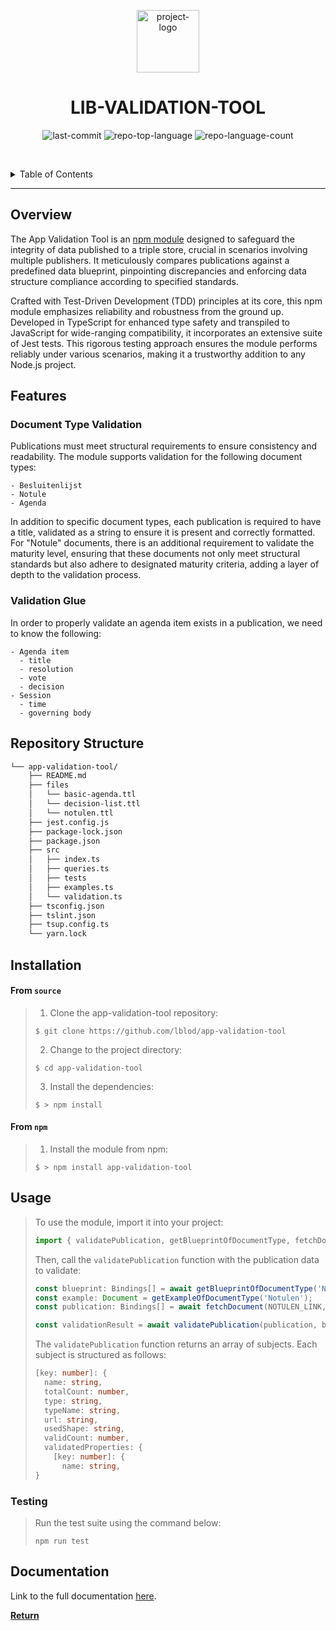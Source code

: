 <p align="center">
  <img src="https://ui.vlaanderen.be/3.latest/icons/app-icon/icon-highres-precomposed.png" width="100" alt="project-logo">
</p>
<p align="center">
    <h1 align="center">LIB-VALIDATION-TOOL</h1>
</p>
<p align="center">
	<img src="https://img.shields.io/github/last-commit/lblod/app-validation-tool?style=default&logo=git&logoColor=white&color=0080ff" alt="last-commit">
	<img src="https://img.shields.io/github/languages/top/lblod/app-validation-tool?style=default&color=0080ff" alt="repo-top-language">
	<img src="https://img.shields.io/github/languages/count/lblod/app-validation-tool?style=default&color=0080ff" alt="repo-language-count">
<p>

<br><!-- TABLE OF CONTENTS -->
<details>
  <summary>Table of Contents</summary><br>

- [Overview](#overview)
- [Features](#features)
  - [Document Type Validation](#document-type-validation)
  - [Validation Glue](#validation-glue)
- [Repository Structure](#repository-structure)
- [Installation](#installation)
- [Usage](#usage)
  - [Testing](#testing)
- [Documentation](#documentation)
</details>
<hr>

##  Overview

The App Validation Tool is an [npm module](https://www.npmjs.com/package/validation-monitoring-module) designed to safeguard the integrity of data published to a triple store, crucial in scenarios involving multiple publishers. It meticulously compares publications against a predefined data blueprint, pinpointing discrepancies and enforcing data structure compliance according to specified standards.

Crafted with Test-Driven Development (TDD) principles at its core, this npm module emphasizes reliability and robustness from the ground up. Developed in TypeScript for enhanced type safety and transpiled to JavaScript for wide-ranging compatibility, it incorporates an extensive suite of Jest tests. This rigorous testing approach ensures the module performs reliably under various scenarios, making it a trustworthy addition to any Node.js project.

## Features

### Document Type Validation

Publications must meet structural requirements to ensure consistency and readability. The module supports validation for the following document types:

    - Besluitenlijst
    - Notule
    - Agenda

In addition to specific document types, each publication is required to have a title, validated as a string to ensure it is present and correctly formatted. For "Notule" documents, there is an additional requirement to validate the maturity level, ensuring that these documents not only meet structural standards but also adhere to designated maturity criteria, adding a layer of depth to the validation process.

### Validation Glue

In order to properly validate an agenda item exists in a publication, we need to know the following:

    - Agenda item
      - title
      - resolution
      - vote
      - decision
    - Session
      - time
      - governing body

##  Repository Structure

```sh
└── app-validation-tool/
    ├── README.md
    ├── files
    │   └── basic-agenda.ttl
    │   └── decision-list.ttl
    │   └── notulen.ttl
    ├── jest.config.js
    ├── package-lock.json
    ├── package.json
    ├── src
    │   ├── index.ts
    │   ├── queries.ts
    │   ├── tests
    │   ├── examples.ts
    │   └── validation.ts
    ├── tsconfig.json
    ├── tslint.json
    ├── tsup.config.ts
    └── yarn.lock
```

## Installation

<h4>From <code>source</code></h4>

> 1. Clone the app-validation-tool repository:
>
> ```console
> $ git clone https://github.com/lblod/app-validation-tool
> ```
>
> 2. Change to the project directory:
> ```console
> $ cd app-validation-tool
> ```
>
> 3. Install the dependencies:
> ```console
> $ > npm install
> ```

<h4>From <code>npm</code></h4>

> 1. Install the module from npm:
> ```console
> $ > npm install app-validation-tool
> ```


## Usage

> To use the module, import it into your project:
> ```javascript
> import { validatePublication, getBlueprintOfDocumentType, fetchDocument, getExampleOfDocumentType } from 'app-validation-tool/dist';
> ```
>
> Then, call the `validatePublication` function with the publication data to validate:
> ```typescript
> const blueprint: Bindings[] = await getBlueprintOfDocumentType('Notulen');
> const example: Document = getExampleOfDocumentType('Notulen');
> const publication: Bindings[] = await fetchDocument(NOTULEN_LINK, PROXY);
>
> const validationResult = await validatePublication(publication, blueprint, example);
> ```
>
> The `validatePublication` function returns an array of subjects. Each subject is structured as follows:
> ```typescript
> [key: number]: {
>   name: string,
>   totalCount: number,
>   type: string,
>   typeName: string,
>   url: string,
>   usedShape: string,
>   validCount: number,
>   validatedProperties: {
>     [key: number]: {
>       name: string,
> }
> ```


### Testing

> Run the test suite using the command below:
> ```console
> npm run test
> ```

## Documentation

Link to the full documentation [here](https://app.gitbook.com/o/-MP9Yduzf5xu7wIebqPG/s/o6NmI5BUsBB4lH0um5Q4/).

[**Return**](#overview)
